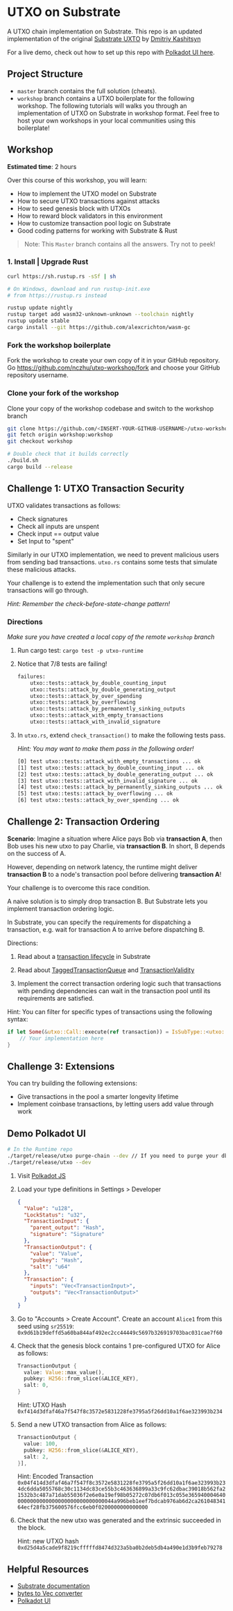 # UTXO on Substrate

A UTXO chain implementation on Substrate. This repo is an updated implementation of the original [Substrate UXTO](https://github.com/0x7CFE/substrate-node-template/tree/utxo) by [Dmitriy Kashitsyn](https://github.com/0x7CFE)

For a live demo, check out how to set up this repo with [Polkadot UI here](#Demo-Polkadot-UI).

## Project Structure

-   `master` branch contains the full solution (cheats).
-   `workshop` branch contains a UTXO boilerplate for the following workshop. The following tutorials will walks you through an implementation of UTXO on Substrate in workshop format. Feel free to host your own workshops in your local communities using this boilerplate!

## Workshop

**Estimated time**: 2 hours

Over this course of this workshop, you will learn:

-   How to implement the UTXO model on Substrate
-   How to secure UTXO transactions against attacks
-   How to seed genesis block with UTXOs
-   How to reward block validators in this environment
-   How to customize transaction pool logic on Substrate
-   Good coding patterns for working with Substrate & Rust

> Note: This `Master` branch contains all the answers. Try not to peek!

### 1. Install | Upgrade Rust

```zsh
curl https://sh.rustup.rs -sSf | sh

# On Windows, download and run rustup-init.exe
# from https://rustup.rs instead

rustup update nightly
rustup target add wasm32-unknown-unknown --toolchain nightly
rustup update stable
cargo install --git https://github.com/alexcrichton/wasm-gc
```

### Fork the workshop boilerplate

Fork the workshop to create your own copy of it in your GitHub repository.
Go <https://github.com/nczhu/utxo-workshop/fork> and choose your GitHub repository username.

### Clone your fork of the workshop

Clone your copy of the workshop codebase and switch to the workshop branch

```zsh
git clone https://github.com/<INSERT-YOUR-GITHUB-USERNAME>/utxo-workshop.git
git fetch origin workshop:workshop
git checkout workshop

# Double check that it builds correctly
./build.sh
cargo build --release
```

## Challenge 1: UTXO Transaction Security

UTXO validates transactions as follows:

-   Check signatures
-   Check all inputs are unspent
-   Check input == output value
-   Set Input to "spent"

Similarly in our UTXO implementation, we need to prevent malicious users from sending bad transactions. `utxo.rs` contains some tests that simulate these malicious attacks.

Your challenge is to extend the implementation such that only secure transactions will go through.

_Hint: Remember the check-before-state-change pattern!_

### Directions

_Make sure you have created a local copy of the remote `workshop` branch_

1.  Run cargo test: `cargo test -p utxo-runtime`

2.  Notice that 7/8 tests are failing!

    ```zsh
    failures:
        utxo::tests::attack_by_double_counting_input
        utxo::tests::attack_by_double_generating_output
        utxo::tests::attack_by_over_spending
        utxo::tests::attack_by_overflowing
        utxo::tests::attack_by_permanently_sinking_outputs
        utxo::tests::attack_with_empty_transactions
        utxo::tests::attack_with_invalid_signature
    ```

3.  In `utxo.rs`, extend `check_transaction()` to make the following tests pass.

    _Hint: You may want to make them pass in the following order!_

    ```zsh
    [0] test utxo::tests::attack_with_empty_transactions ... ok
    [1] test utxo::tests::attack_by_double_counting_input ... ok
    [2] test utxo::tests::attack_by_double_generating_output ... ok
    [3] test utxo::tests::attack_with_invalid_signature ... ok
    [4] test utxo::tests::attack_by_permanently_sinking_outputs ... ok
    [5] test utxo::tests::attack_by_overflowing ... ok
    [6] test utxo::tests::attack_by_over_spending ... ok
    ```

## Challenge 2: Transaction Ordering

**Scenario**: Imagine a situation where Alice pays Bob via **transaction A**, then Bob uses his new utxo to pay Charlie, via **transaction B**. In short, B depends on the success of A.

However, depending on network latency, the runtime might deliver **transaction B** to a node's transaction pool before delivering **transaction A**!

Your challenge is to overcome this race condition.

A naive solution is to simply drop transaction B. But Substrate lets you implement transaction ordering logic.

In Substrate, you can specify the requirements for dispatching a transaction, e.g. wait for transaction A to arrive before dispatching B.

Directions:

1.  Read about a [transaction lifecycle](https://docs.substrate.dev/docs/transaction-lifecycle-in-substrate) in Substrate

2.  Read about [TaggedTransactionQueue](https://crates.parity.io/substrate_client/runtime_api/trait.TaggedTransactionQueue.html?search=) and [TransactionValidity](https://crates.parity.io/sr_primitives/transaction_validity/enum.TransactionValidity.html)

3.  Implement the correct transaction ordering logic such that transactions with pending dependencies can wait in the transaction pool until its requirements are satisfied.

Hint: You can filter for specific types of transactions using the following syntax:

```rust
if let Some(&utxo::Call::execute(ref transaction)) = IsSubType::<utxo::Module<Runtime>>::is_aux_sub_type(&tx.function) {
    // Your implementation here
}
```

## Challenge 3: Extensions

You can try building the following extensions:

-   Give transactions in the pool a smarter longevity lifetime
-   Implement coinbase transactions, by letting users add value through work

## Demo Polkadot UI

```zsh
# In the Runtime repo
./target/release/utxo purge-chain --dev // If you need to purge your db
./target/release/utxo --dev
```

1.  Visit [Polkadot JS](https://substrate-ui.parity.io/#/settings)

2.  Load your type definitions in Settings > Developer

    ```json
    {
      "Value": "u128",
      "LockStatus": "u32",
      "TransactionInput": {
        "parent_output": "Hash",
        "signature": "Signature"
      },
      "TransactionOutput": {
        "value": "Value",
        "pubkey": "Hash",
        "salt": "u64"
      },
      "Transaction": {
        "inputs": "Vec<TransactionInput>",
        "outputs": "Vec<TransactionOutput>"
      }
    }
    ```

3.  Go to "Accounts > Create Account".  Create an account `Alice1` from this seed using `sr25519`:
    `0x9d61b19deffd5a60ba844af492ec2cc44449c5697b326919703bac031cae7f60`

4.  Check that the genesis block contains 1 pre-configured UTXO for Alice as follows:

    ```rust
    TransactionOutput {
      value: Value::max_value(),
      pubkey: H256::from_slice(&ALICE_KEY),
      salt: 0,
    }
    ```

    Hint: UTXO Hash
    `0xf414d3dfaf46a7f547f8c3572e5831228fe3795a5f26dd10a1f6ae323993b234`

5.  Send a new UTXO transaction from Alice as follows:

    ```rust
    TransactionOutput {
      value: 100,
      pubkey: H256::from_slice(&ALICE_KEY),
      salt: 2,
    }],
    ```

    Hint: Encoded Transaction
    `0x04f414d3dfaf46a7f547f8c3572e5831228fe3795a5f26dd10a1f6ae323993b234dc6dda5055768c30c1134dc83ce55b3c463636899a33c9fc62dbac39018b562fa21532b3c487a71dab55036f2e6e0a19ef98b05272c07db6f013c055e3659400046400000000000000000000000000000044a996beb1eef7bdcab976ab6d2ca26104834164ecf28fb375600576fcc6eb0f0200000000000000`

6.  Check that the new utxo was generated and the extrinsic succeeded in the block.

    Hint: new UTXO hash
    `0xd25d4a5cade9f8219cfffffd8474d323a5ba0b2deb5db4a490e1d3b9feb79278`

## Helpful Resources

-   [Substrate documentation](http://crates.parity.io)
-   [bytes to Vec<u8> converter](https://cryptii.com/pipes/integer-encoder)
-   [Polkadot UI](https://polkadot.js.org/)

